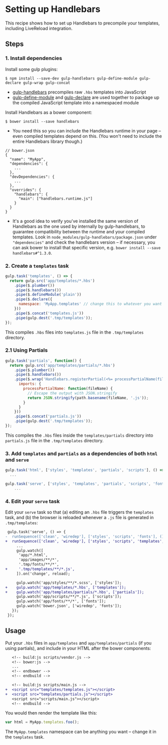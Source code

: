 # Setting up Handlebars

This recipe shows how to set up Handlebars to precompile your templates, including LiveReload integration.


## Steps

### 1. Install dependencies

Install some gulp plugins:

```
$ npm install --save-dev gulp-handlebars gulp-define-module gulp-declare gulp-wrap gulp-concat
```

* [gulp-handlebars](https://github.com/lazd/gulp-handlebars) precompiles raw `.hbs` templates into JavaScript
* [gulp-define-module](https://github.com/wbyoung/gulp-define-module) and [gulp-declare](https://github.com/lazd/gulp-declare) are used together to package up the compiled JavaScript template into a namespaced module

Install Handlebars as a bower component:

```
$ bower install --save handlebars
```

* You need this so you can include the Handlebars runtime in your page – even compiled templates depend on this. (You won't need to include the entire Handlebars library though.)
```
// bower.json
{
  "name": "MyApp",
  "dependencies": {
    ...
  },
  "devDependencies": {
    ...
  },
  "overrides": {
    "handlebars": {
      "main": ["handlebars.runtime.js"]
    }
  }
}
```
* It's a good idea to verify you've installed the same version of Handlebars as the one used by internally by gulp-handlebars, to guarantee compatibility between the runtime and your compiled templates. Look in `node_modules/gulp-handlebars/package.json` under `"dependencies"` and check the handlebars version – if necessary, you can ask bower to install that specific version, e.g. `bower install --save handlebars#^1.3.0`.

### 2. Create a `templates` task

```js
gulp.task('templates', () => {
  return gulp.src('app/templates/*.hbs')
    .pipe($.plumber())
    .pipe($.handlebars())
    .pipe($.defineModule('plain'))
    .pipe($.declare({
      namespace: 'MyApp.templates' // change this to whatever you want
    }))
    .pipe($.concat('templates.js'))
    .pipe(gulp.dest('.tmp/templates'));
});
```
This compiles `.hbs` files into `templates.js` file in the `.tmp/templates` directory.

### 2.1 Using Partials

```js
gulp.task('partials', function() {
  return gulp.src('app/templates/partials/*.hbs')
    .pipe($.plumber())
    .pipe($.handlebars())
    .pipe($.wrap('Handlebars.registerPartial(<%= processPartialName(file.relative) %>, Handlebars.template(<%= contents %>));', {}, {
      imports: {
        processPartialName: function(fileName) {
          // Escape the output with JSON.stringify
          return JSON.stringify(path.basename(fileName, '.js'));
        }
      }
    }))
    .pipe($.concat('partials.js'))
    .pipe(gulp.dest('.tmp/templates'));
});
```
This compiles the `.hbs` files inside the `templates/partials` directory into `partials.js` file in the `.tmp/templates` directory.

### 3. Add `templates` and `partials` as a dependencies of both `html` and `serve`

```js
gulp.task('html', ['styles', 'templates', 'partials', 'scripts'], () => {
  ...
```

```js
gulp.task('serve', ['styles', 'templates', 'partials', 'scripts', 'fonts'], () => {
    ...
```

### 4. Edit your `serve` task

Edit your `serve` task so that (a) editing an `.hbs` file triggers the `templates` task, and (b) the browser is reloaded whenever a `.js` file is generated in `.tmp/templates`:

```diff
 gulp.task('serve', () => {
-  runSequence(['clean', 'wiredep'], ['styles', 'scripts', 'fonts'], () => {
+  runSequence(['clean', 'wiredep'], ['styles', 'scripts', 'templates', 'partials', 'fonts'], () => {
     ...
     gulp.watch([
      'app/*.html',
      'app/images/**/*',
      '.tmp/fonts/**/*',
+     '.tmp/templates/**/*.js',
     ]).on('change', reload);

     gulp.watch('app/styles/**/*.scss', ['styles']);
+    gulp.watch('app/templates/*.hbs', ['templates']);
+    gulp.watch('app/templates/partials/*.hbs', ['partials']);
     gulp.watch('app/scripts/**/*.js', ['scripts']);
     gulp.watch('app/fonts/**/*', ['fonts']);
     gulp.watch('bower.json', ['wiredep', 'fonts']);
   });
 });
```

## Usage

Put your `.hbs` files in `app/templates` and `app/templates/partials` (if you using partials), and include in your HTML after the bower components:

```diff
   <!-- build:js scripts/vendor.js -->
   <!-- bower:js -->
   ...
   <!-- endbower -->
   <!-- endbuild -->

   <!-- build:js scripts/main.js -->
+  <script src="templates/templates.js"></script>
+  <script src="templates/partials.js"></script>
   <script src="scripts/main.js"></script>
   <!-- endbuild -->
```

You would then render the template like this:

```js
var html = MyApp.templates.foo();
```

The `MyApp.templates` namespace can be anything you want – change it in the `templates` task.
